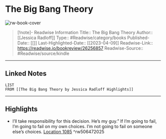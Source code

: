 # The Big Bang Theory

![rw-book-cover](https://m.media-amazon.com/images/I/815ovJd9qnL._SY160.jpg)
<br>
>[!note]- Readwise Information
>Title:: The Big Bang Theory
>Author:: [[Jessica Radloff]]
>Type:: #Readwise/category/books
>Published-Date:: [[]]
>Last-Highlighted-Date:: [[2023-04-09]]
>Readwise-Link:: https://readwise.io/bookreview/26256857
>Readwise-Source:: #Readwise/source/kindle
--- 

## Linked Notes
```dataview
LIST
FROM [[The Big Bang Theory by Jessica Radloff Highlights]]
```

---

## Highlights
- I’ll take responsibility for this decision. He’s my guy.” If I’m going to fail, I’m going to fail on my own choices. I’m not going to fail on someone else’s choices. [Location 1085](https://readwise.io/open/506472025) ^rw506472025
